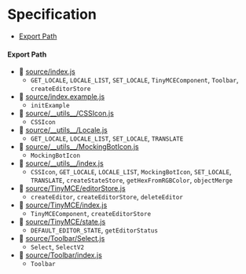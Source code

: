 # Specification

* [Export Path](#export-path)

#### Export Path
+ 📄 [source/index.js](source/index.js)
  - `GET_LOCALE`, `LOCALE_LIST`, `SET_LOCALE`, `TinyMCEComponent`, `Toolbar`, `createEditorStore`
+ 📄 [source/index.example.js](source/index.example.js)
  - `initExample`
+ 📄 [source/\_\_utils\_\_/CSSIcon.js](source/__utils__/CSSIcon.js)
  - `CSSIcon`
+ 📄 [source/\_\_utils\_\_/Locale.js](source/__utils__/Locale.js)
  - `GET_LOCALE`, `LOCALE_LIST`, `SET_LOCALE`, `TRANSLATE`
+ 📄 [source/\_\_utils\_\_/MockingBotIcon.js](source/__utils__/MockingBotIcon.js)
  - `MockingBotIcon`
+ 📄 [source/\_\_utils\_\_/index.js](source/__utils__/index.js)
  - `CSSIcon`, `GET_LOCALE`, `LOCALE_LIST`, `MockingBotIcon`, `SET_LOCALE`, `TRANSLATE`, `createStateStore`, `getHexFromRGBColor`, `objectMerge`
+ 📄 [source/TinyMCE/editorStore.js](source/TinyMCE/editorStore.js)
  - `createEditor`, `createEditorStore`, `deleteEditor`
+ 📄 [source/TinyMCE/index.js](source/TinyMCE/index.js)
  - `TinyMCEComponent`, `createEditorStore`
+ 📄 [source/TinyMCE/state.js](source/TinyMCE/state.js)
  - `DEFAULT_EDITOR_STATE`, `getEditorStatus`
+ 📄 [source/Toolbar/Select.js](source/Toolbar/Select.js)
  - `Select`, `SelectV2`
+ 📄 [source/Toolbar/index.js](source/Toolbar/index.js)
  - `Toolbar`
